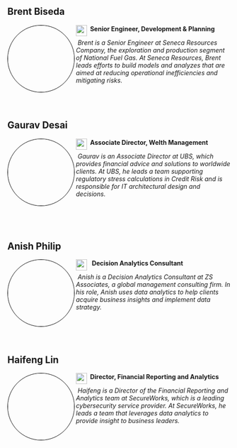 ## **Brent Biseda** 

<img src="brent_biseda.jpg" width="150" height="150" align="left" style="overflow: hidden;border-radius: 50%;border:1px solid black;"/>  

<a href="https://www.linkedin.com/in/brentbiseda/" target="_blank"><img src="linkedin.png" width="25" align="left"/></a> &nbsp;**Senior Engineer, Development & Planning** 

&nbsp;*Brent is a Senior Engineer at Seneca Resources Company, the exploration and production segment of National Fuel Gas. At Seneca Resources, Brent leads efforts to build models and analyzes that are aimed at reducing operational inefficiencies and mitigating risks.*<br><br><br><br>


## **Gaurav Desai** 

<img src="gaurav_desai.jpg" width="150" height="150" align="left"  style="overflow: hidden;border-radius: 50%;border:1px solid black;"/>  

<a href="https://www.linkedin.com/in/gauravkdesai/" target="_blank"> <img src="linkedin.png" width="25" align="left"/></a> &nbsp;**Associate Director, Welth Management**
 
&nbsp;*Gaurav is an Associate Director at UBS, which provides financial advice and solutions to worldwide clients. At UBS, he leads a team supporting regulatory stress calculations in Credit Risk and is responsible for IT architectural design and decisions.*<br><br><br><br><br>


## **Anish Philip** 

<img src="anish_philip.jpg" width="150" height="150" align="left" style="overflow: hidden;border-radius: 50%;border:1px solid black;"/>  

<a href="https://www.linkedin.com/in/anish1philip/" target="_blank"> <img src="linkedin.png" width="25" align="left"/></a> &nbsp; **Decision Analytics Consultant** 

&nbsp;*Anish is a Decision Analytics Consultant at ZS Associates, a global management consulting firm. In his role, Anish uses data analytics to help clients acquire business insights and implement data strategy.*<br><br><br><br><br>


## **Haifeng Lin** 

<img src="haifeng_lin.jpg" width="150" height="150" align="left" style="overflow: hidden;border-radius: 50%;border:1px solid black;"/>  

<a href="https://www.linkedin.com/in/haifeng-lin/" target="_blank"> <img src="linkedin.png" width="25" align="left"/></a> &nbsp;**Director, Financial Reporting and Analytics**

&nbsp;*Haifeng is a Director of the Financial Reporting and Analytics team at SecureWorks, which is a leading cybersecurity service provider. At SecureWorks, he leads a team that leverages data analytics to provide insight to business leaders.*<br><br>
